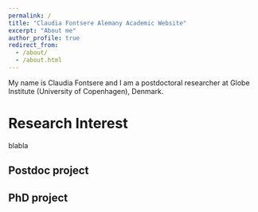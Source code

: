 ```yaml
---
permalink: /
title: "Claudia Fontsere Alemany Academic Website"
excerpt: "About me"
author_profile: true
redirect_from: 
  - /about/
  - /about.html
---
```


My name is Claudia Fontsere and I am a postdoctoral researcher at Globe Institute (University of Copenhagen), Denmark.

Research Interest
======
blabla

Postdoc project
------

PhD project
------



